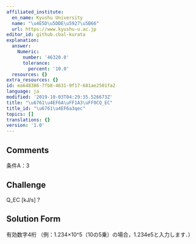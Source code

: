 ```yaml
---
affiliated_institute:
  en_name: Kyushu University
  name: "\u4E5D\u5DDE\u5927\u5B66"
  url: https://www.kyushu-u.ac.jp
editor_id: github.cbal-kurata
explanation:
  answer:
    Numeric:
      number: '46320.0'
      tolerance:
        percent: '10.0'
  resources: {}
extra_resources: {}
id: ea648386-7fb8-4631-9f17-681ae2501fa2
language: ja
modified: '2019-10-03T04:29:35.526673Z'
title: "\u6761\u4EF6A\uFF1A3\uFF0CQ_EC"
title_id: "\u6761\u4EF6a3qec"
topics: []
translations: {}
version: '1.0'
---
```


## Comments
条件A：3

## Challenge
Q_EC [kJ/s] ?

## Solution Form
有効数字4桁
（例：1.234×10^5（10の5乗）の場合，1.234e5と入力します．）




